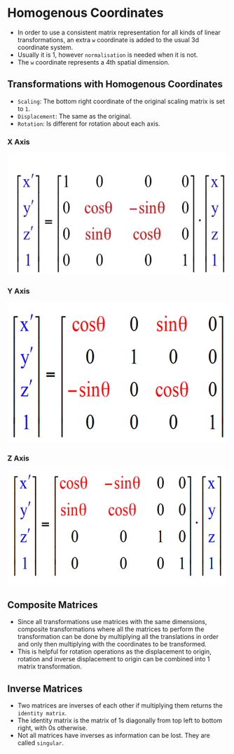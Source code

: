 # Homogenous Coordinates

* In order to use a consistent matrix representation for all kinds of linear transformations, an extra `w` coordinate is added to the usual 3d coordinate system.
* Usually it is 1, however `normalisation` is needed when it is not.
* The `w` coordinate represents a 4th spatial dimension.

## Transformations with Homogenous Coordinates
* `Scaling`: The bottom right coordinate of the original scaling matrix is set to `1`.
* `Displacement`: The same as the original. 
* `Rotation`: Is different for rotation about each axis.

### X Axis
![Rotation Homogenous](../img/rotation_homogenous_x_axis.png)
### Y Axis
![Y Axis Rotation](../img/rotation_homogenous_y_axis.png)
### Z Axis
![](../img/rotation_homogenous_z_axis.png)
## Composite Matrices
* Since all transformations use matrices with the same dimensions, composite transformations where all the matrices to perform the transformation can be done by multiplying all the translations in order and only then multiplying with the coordinates to be transformed.
* This is helpful for rotation operations as the displacement to origin, rotation and inverse displacement to origin can be combined into 1 matrix transformation.

## Inverse Matrices
* Two matrices are inverses of each other if multiplying them returns the `identity matrix`.
* The identity matrix is the matrix of 1s diagonally from top left to bottom right, with 0s otherwise.
* Not all matrices have inverses as information can be lost. They are called `singular`.